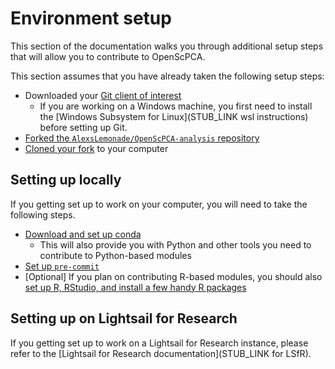 # Environment setup

This section of the documentation walks you through additional setup steps that will allow you to contribute to OpenScPCA.

This section assumes that you have already taken the following setup steps:

- Downloaded your [Git client of interest](../install-a-github-client.md)
    - If you are working on a Windows machine, you first need to install the [Windows Subsystem for Linux](STUB_LINK wsl instructions) before setting up Git.
- [Forked the `AlexsLemonade/OpenScPCA-analysis` repository](../fork-the-repo.md)
- [Cloned your fork](../clone-the-repo.md) to your computer

## Setting up locally

If you getting set up to work on your computer, you will need to take the following steps.

- [Download and set up conda](./setup-conda.md)
    - This will also provide you with Python and other tools you need to contribute to Python-based modules
- [Set up `pre-commit`](./setup-precommit.md)
- [Optional] If you plan on contributing R-based modules, you should also [set up R, RStudio, and install a few handy R packages](./install-r-rstudio.md)

## Setting up on Lightsail for Research

If you getting set up to work on a Lightsail for Research instance, please refer to the [Lightsail for Research documentation](STUB_LINK for LSfR).

